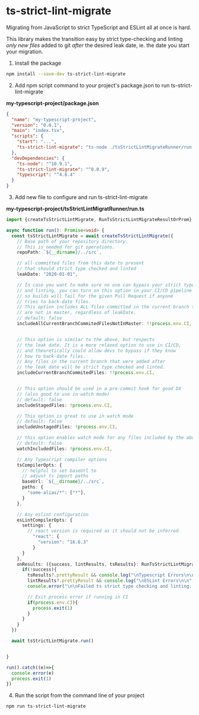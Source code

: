 # ts-strict-lint-migrate


Migrating from JavaScript to strict TypeScript and ESLint all at once is hard. 

This library makes the transition easy by strict type-checking and linting *only new files* added to git *after* the desired leak date, ie. the date you start your migration.


1. Install the package

```bash
npm install --save-dev ts-strict-lint-migrate
```

2. Add npm script command to your project's package.json to run ts-strict-lint-migrate


**my-typescript-project/package.json**
```JSON
{
  "name": "my-typescript-project",
  "version": "0.0.1",
  "main": "index.tsx",
  "scripts": {
    "start": "...",
    "ts-strict-lint-migrate": "ts-node ./tsStrictLintMigrateRunner/run.ts"
  },
  "devDependencies": {
    "ts-node": "^10.9.1",
    "ts-strict-lint-migrate": "^0.0.9",
    "typescript": "^4.8.4"
  }
}

```

3. Add new file to configure and run ts-strict-lint-migrate 

**my-typescript-project/tsStrictLintMigratRunner/run.ts**
```typescript
import {createTsStrictLintMigrate, RunTsStrictLintMigrateResultOrProm} from 'ts-strict-lint-migrate'

async function run(): Promise<void> {
  const tsStrictLintMigrate = await createTsStrictLintMigrate({
    // Base path of your repository directory.
    // This is needed for git operations.
    repoPath: `${__dirname}/../src`,

    // all committed files from this date to present 
    // that should strict type checked and linted
    leakDate: "2020-01-01",

    // In case you want to make sure no one can bypass your strict type checking
    // and linting, you can turn on this option in your CI/CD pipeline
    // so builds will fail for the given Pull Request if anyone
    // tries to back-date files.
    // This option includes ALL files committed in the current branch that 
    // are not in master, regardless of leakDate.
    // default: false
    includeAllCurrentBranchCommitedFilesNotInMaster: !!process.env.CI,


    // This option is similar to the above, but respects
    // the leak date. It is a more relaxed option to use in CI/CD,
    // and theoretically could allow devs to bypass if they know
    // how to back-date files.
    // Any files in the current branch that were added after
    // the leak date will be strict type checked and linted.
    includeCurrentBranchCommitedFiles: !!process.env.CI,


    // This option should be used in a pre-commit hook for good DX
    // (also good to use in watch mode)
    // default: false
    includeStagedFiles: !process.env.CI,

    // This option is great to use in watch mode
    // default: false
    includeUnstagedFiles: !process.env.CI,

    // this option enables watch mode for any files included by the above options
    // default: false
    watchIncludedFiles: !process.env.CI,

    // Any Typescript compiler options
    tsCompilerOpts: {
      // helpful to set baseUrl to
      // adjust ts import paths
      baseUrl: `${__dirname}/../src`,
      paths: {
        "some-alias/*": ["*"],
      }
    },

    // Any eslint configuration
    esLintCompilerOpts: {
      settings: {
        // react version is required as it should not be inferred
          "react": {
            "version": "16.6.3"
          }
      }
    },
    onResults: ({success, lintResults, tsResults}: RunTsStrictLintMigrateResultOrProm)=>{
      if(!success){
        tsResults?.prettyResult && console.log("\nTypescript Errors\n\n", tsResults.prettyResult)
        lintResults?.prettyResult && console.log("\nESLint Errors\n\n", lintResults.prettyResult)
        console.error("\n\nFailed ts strict type checking and linting. Please fixe the errors above. \n\n")

        // Exit process error if running in CI
        if(process.env.CI){
          process.exit(1)
        }
      }
    }
  })

  await tsStrictLintMigrate.run()


}

run().catch((e)=>{
  console.error(e)
  process.exit(1)
})

```



4. Run the script from the command line of your project

```bash
npm run ts-strict-lint-migrate
```
